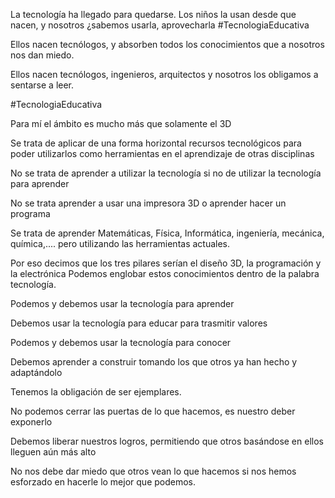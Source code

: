 La tecnología ha llegado para quedarse. Los niños la usan desde que nacen, y nosotros ¿sabemos usarla, aprovecharla #TecnologiaEducativa 

Ellos nacen tecnólogos, y absorben todos los conocimientos que a nosotros nos dan miedo.



Ellos nacen tecnólogos, ingenieros, arquitectos y nosotros los obligamos a sentarse a leer. 

#TecnologiaEducativa

Para mí el ámbito es mucho más que solamente el 3D 

Se trata de aplicar de una forma horizontal recursos tecnológicos para poder utilizarlos como herramientas  en el aprendizaje de otras disciplinas 

No se trata de aprender a utilizar la tecnología si no de utilizar la tecnología para aprender

No se trata aprender a usar una impresora 3D o aprender hacer un programa

Se trata de aprender Matemáticas, Física, Informática, ingeniería, mecánica, química,....  pero utilizando las herramientas actuales.

Por eso decimos que los tres pilares serían el diseño 3D, la programación y la electrónica 
Podemos englobar estos conocimientos dentro de la palabra tecnología.


Podemos y debemos usar la tecnología para aprender

Debemos usar la tecnología para educar para trasmitir valores

Podemos y debemos usar la tecnología para conocer

Debemos aprender a construir tomando los que otros ya han hecho y adaptándolo

Tenemos la obligación de ser ejemplares. 

No podemos cerrar las puertas de lo que hacemos, es nuestro deber exponerlo

Debemos liberar nuestros logros, permitiendo que otros basándose en ellos lleguen aún más alto

No nos debe dar miedo que otros vean lo que hacemos si nos hemos esforzado en hacerle lo mejor que podemos.

